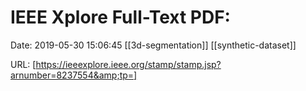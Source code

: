 # IEEE Xplore Full-Text PDF:

Date: 2019-05-30 15:06:45
[[3d-segmentation]] [[synthetic-dataset]]

URL: [https://ieeexplore.ieee.org/stamp/stamp.jsp?arnumber=8237554&amp;tp=]
